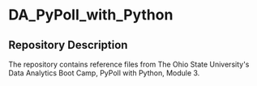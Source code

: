 # DA_PyPoll_with_Python

## Repository Description
The repository contains reference files from The Ohio State University's Data Analytics Boot Camp, PyPoll with Python, Module 3.

